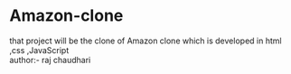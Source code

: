 # Amazon-clone
that project will be the clone of Amazon clone which is developed in html ,css ,JavaScript 
<br>
author:- raj chaudhari

